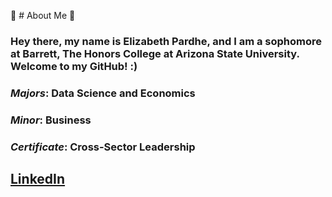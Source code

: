 🌻 # About Me 🌻

### Hey there, my name is Elizabeth Pardhe, and I am a sophomore at Barrett, The Honors College at Arizona State University. Welcome to my GitHub! :)

### *Majors*: Data Science and Economics 
### *Minor*: Business
### *Certificate*: Cross-Sector Leadership 

## [LinkedIn](https://www.linkedin.com/in/elizabeth-pardhe)


<!--
**Elizabeth-Pardhe/Elizabeth-Pardhe** is a ✨ _special_ ✨ repository because its `README.md` (this file) appears on your GitHub profile.

Here are some ideas to get you started:

- 🔭 I’m currently working on ...
- 🌱 I’m currently learning ...
- 👯 I’m looking to collaborate on ...
- 🤔 I’m looking for help with ...
- 💬 Ask me about ...
- 📫 How to reach me: ...
- 😄 Pronouns: ...
- ⚡ Fun fact: ...
-->
